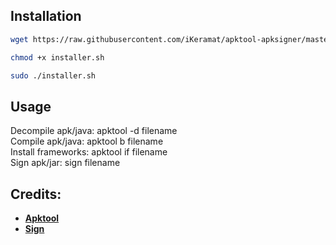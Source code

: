 ## Installation

```bash
wget https://raw.githubusercontent.com/iKeramat/apktool-apksigner/master/installer.sh
```
```bash
chmod +x installer.sh
```
```bash
sudo ./installer.sh
```

## Usage
Decompile apk/java: apktool -d filename\
Compile apk/java: apktool b filename\
Install frameworks: apktool if filename\
Sign apk/jar: sign filename

## Credits:
 * [**Apktool**](https://github.com/iBotPeaches/Apktool)
 * [**Sign**](https://github.com/appium/sign)
